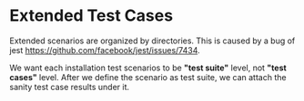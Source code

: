 # Extended Test Cases

Extended scenarios are organized by directories. This is caused by a bug of jest
https://github.com/facebook/jest/issues/7434.

We want each installation test scenarios to be **"test suite"** level, not **"test cases"** level. After we define the scenario as test suite, we can attach the sanity test case results under it.
